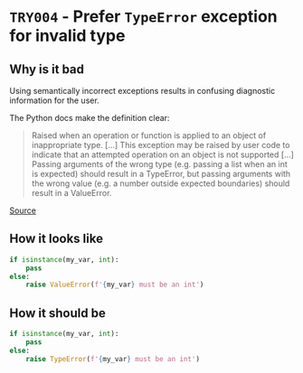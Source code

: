 # `TRY004` - Prefer `TypeError` exception for invalid type

## Why is it bad

Using semantically incorrect exceptions results in confusing diagnostic information for the user.

The Python docs make the definition clear:

> Raised when an operation or function is applied to an object of inappropriate type. [...]
This exception may be raised by user code to indicate that an attempted operation on an object is not supported [...]
Passing arguments of the wrong type (e.g. passing a list when an int is expected) should result in a TypeError, but passing arguments with the wrong value (e.g. a number outside expected boundaries) should result in a ValueError.

[Source](https://docs.python.org/3/library/exceptions.html#TypeError)

## How it looks like

```py
if isinstance(my_var, int):
    pass
else:
    raise ValueError(f'{my_var} must be an int')
```

## How it should be

```py
if isinstance(my_var, int):
    pass
else:
    raise TypeError(f'{my_var} must be an int')
```
